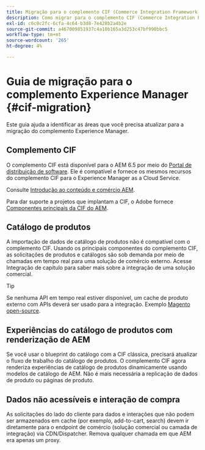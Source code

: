 ```yaml
---
title: Migração para o complemento CIF (Commerce Integration Framework) da AEM
description: Como migrar para o complemento CIF (Commerce Integration Framework) do AEM de uma versão antiga
exl-id: c6c0c2fc-6cfa-4c64-b3d8-7e428b2a4b2e
source-git-commit: a467009851937c4a10b165a3d253c47bf990bbc5
workflow-type: tm+mt
source-wordcount: '265'
ht-degree: 4%

---
```


# Guia de migração para o complemento Experience Manager {#cif-migration}

Este guia ajuda a identificar as áreas que você precisa atualizar para a migração do complemento Experience Manager.

## Complemento CIF

O complemento CIF está disponível para o AEM 6.5 por meio do [Portal de distribuição de software](https://experience.adobe.com/#/downloads/content/software-distribution/br/aem.html). Ele é compatível e fornece os mesmos recursos do complemento CIF para o Experience Manager as a Cloud Service.

Consulte [Introdução ao conteúdo e comércio AEM](getting-started.md).

Para dar suporte a projetos que implantam a CIF, o Adobe fornece [Componentes principais da CIF do AEM](https://github.com/adobe/aem-core-cif-components).

## Catálogo de produtos

A importação de dados de catálogo de produtos não é compatível com o complemento CIF. Usando os principais componentes do complemento CIF, as solicitações de produtos e catálogos são sob demanda por meio de chamadas em tempo real para uma solução de comércio externo. Acesse Integração de capítulo para saber mais sobre a integração de uma solução comercial.

>[!TIP]
>
>Se nenhuma API em tempo real estiver disponível, um cache de produto externo com APIs deverá ser usado para a integração. Exemplo [Magento open-source](https://business.adobe.com/products/magento/open-source.html).

## Experiências do catálogo de produtos com renderização de AEM

Se você usar o blueprint do catálogo com a CIF clássica, precisará atualizar o fluxo de trabalho do catálogo de produtos. O complemento CIF agora renderiza experiências de catálogo de produtos dinamicamente usando modelos de catálogo de AEM. Não é mais necessária a replicação de dados de produto ou páginas de produto.

## Dados não acessíveis e interação de compra

As solicitações do lado do cliente para dados e interações que não podem ser armazenados em cache (por exemplo, add-to-cart, search) devem ir diretamente para o endpoint de comércio (solução comercial ou camada de integração) via CDN/Dispatcher. Remova qualquer chamada em que AEM era apenas um proxy.
